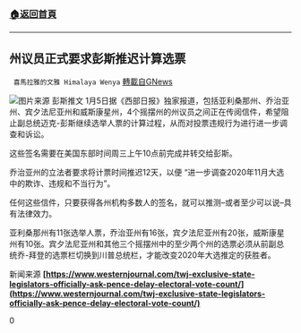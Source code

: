 ###  [:house:返回首頁](https://github.com/ourhimalayas/txt)
---

## 州议员正式要求彭斯推迟计算选票
` 喜馬拉雅的文雅 Himalaya Wenya` [轉載自GNews](https://gnews.org/zh-hans/719067/)

![]()![](https://gnews.org/wp-content/uploads/2021/01/pence-5.jpg)图片来源 彭斯推文
1月5日据《西部日报》独家报道，包括亚利桑那州、乔治亚州、宾夕法尼亚州和威斯康星州，4个摇摆州的州议员之间正在传阅信件，希望阻止副总统迈克-彭斯继续选举人票的计算过程，从而对投票违规行为进行进一步调查和诉讼。

这些签名需要在美国东部时间周三上午10点前完成并转交给彭斯。

乔治亚州的立法者要求将计票时间推迟12天，以便 “进一步调查2020年11月大选中的欺诈、违规和不当行为”。

任何这些信件，只要获得各州机构多数人的签名，就可以推测–或者至少可以说–具有法律效力。

亚利桑那州有11张选举人票，乔治亚州有16张，宾夕法尼亚州有20张，威斯康星州有10张。宾夕法尼亚州和其他三个摇摆州中的至少两个州的选票必须从前副总统乔-拜登的选票栏切换到川普总统栏，才能改变2020年大选推定的获胜者。

新闻来源
**[https://www.westernjournal.com/twj-exclusive-state-legislators-officially-ask-pence-delay-electoral-vote-count/](https://www.westernjournal.com/twj-exclusive-state-legislators-officially-ask-pence-delay-electoral-vote-count/)**



0
